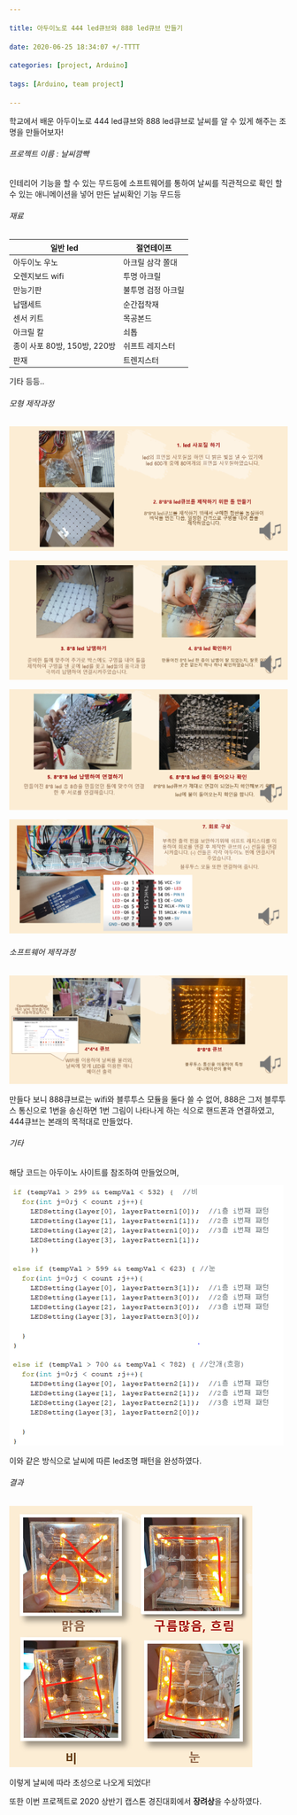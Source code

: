 ```yaml
---

title: 아두이노로 444 led큐브와 888 led큐브 만들기

date: 2020-06-25 18:34:07 +/-TTTT

categories: [project, Arduino]

tags: [Arduino, team project] 

---
```





학교에서 배운 아두이노로 444 led큐브와 888 led큐브로 날씨를 알 수 있게 해주는 조명을 만들어보자!



###### 프로젝트 이름 : 날씨깜빡

인테리어 기능을 할 수 있는 무드등에 소프트웨어를 통하여 날씨를 직관적으로 확인 할 수 있는 애니메이션을 넣어 만든 날씨확인 기능 무드등



###### 재료

| 일반 led                     | 절연테이프         |
| ---------------------------- | ------------------ |
| 아두이노 우노                | 아크릴 삼각 쫄대   |
| 오렌지보드 wifi              | 투명 아크릴        |
| 만능기판                     | 불투명 검정 아크릴 |
| 납땜세트                     | 순간접착재         |
| 센서 키트                    | 목공본드           |
| 아크릴 칼                    | 쇠톱               |
| 종이 사포 80방, 150방, 220방 | 쉬프트 레지스터    |
| 판재                         | 트렌지스터         |

기타 등등..



###### 모형 제작과정

![ad_1](/assets/poastimg/ad_1.PNG)

![ad_2](/assets/poastimg/ad_2.PNG)

![ad_3](/assets/poastimg/ad_3.PNG)

![ad_4](/assets/poastimg/ad_4.PNG)



###### 소프트웨어 제작과정

![ad_5](/assets/poastimg/ad_5.PNG)





만들다 보니 888큐브로는 wifi와 블루투스 모듈을 둘다 쓸 수 없어, 888은 그저 블루투스 통신으로 1번을 송신하면 1번 그림이 나타나게 하는 식으로 핸드폰과 연결하였고, 444큐브는 본래의 목적대로 만들었다.



###### 기타

해당 코드는 아두이노 사이트를 참조하여 만들었으며,

![ad_5_1](/assets/poastimg/ad_5_1.PNG)



이와 같은 방식으로 날씨에 따른 led조명 패턴을 완성하였다.



###### 결과

![ad_6](/assets/poastimg/ad_6.PNG)



이렇게 날씨에 따라 초성으로 나오게 되었다!

또한 이번 프로젝트로 2020 상반기 캡스톤 경진대회에서 **장려상**을 수상하였다.



